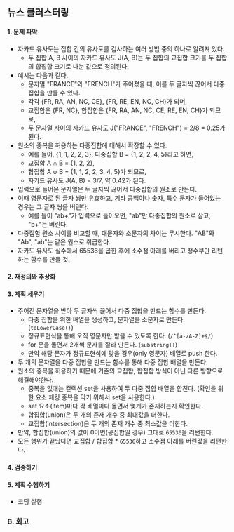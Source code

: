 ## 뉴스 클러스터링
#### 1. 문제 파악
- 자카드 유사도는 집합 간의 유사도를 검사하는 여러 방법 중의 하나로 알려져 있다.
  - 두 집합 A, B 사이의 자카드 유사도 J(A, B)는 두 집합의 교집합 크기를 두 집합의 합집합 크기로 나눈 값으로 정의된다.
- 예시는 다음과 같다.
  - 문자열 "FRANCE"와 "FRENCH"가 주어졌을 때, 이를 두 글자씩 끊어서 다중집합을 만들 수 있다. 
  - 각각 {FR, RA, AN, NC, CE}, {FR, RE, EN, NC, CH}가 되며, 
  - 교집합은 {FR, NC}, 합집합은 {FR, RA, AN, NC, CE, RE, EN, CH}가 되므로, 
  - 두 문자열 사이의 자카드 유사도 J("FRANCE", "FRENCH") = 2/8 = 0.25가 된다.
- 원소의 중복을 허용하는 다중집합에 대해서 확장할 수 있다.
  - 예를 들어, {1, 1, 2, 2, 3}, 다중집합 B = {1, 2, 2, 4, 5}라고 하면, 
  - 교집합 A ∩ B = {1, 2, 2}, 
  - 합집합 A ∪ B = {1, 1, 2, 2, 3, 4, 5}가 되므로, 
  - 자카드 유사도 J(A, B) = 3/7, 약 0.42가 된다.
- 입력으로 들어온 문자열은 두 글자씩 끊어서 다중집합의 원소로 만든다. 
- 이때 영문자로 된 글자 쌍만 유효하고, 기타 공백이나 숫자, 특수 문자가 들어있는 경우는 그 글자 쌍을 버린다. 
  - 예를 들어 "ab+"가 입력으로 들어오면, "ab"만 다중집합의 원소로 삼고, "b+"는 버린다.
- 다중집합 원소 사이를 비교할 때, 대문자와 소문자의 차이는 무시한다. "AB"와 "Ab", "ab"는 같은 원소로 취급한다.
- 자카도 유사도 실수에서 65536을 곱한 후에 소수점 아래를 버리고 정수부만 리턴하는 함수를 만들 것.
#### 2. 재정의와 추상화
#### 3. 계획 세우기
- 주어진 문자열을 받아 두 글자씩 끊어서 다중 집합을 만드는 함수를 만든다.
  - 다중 집합을 위한 배열을 생성하고, 문자열을 소문자로 만든다. (`toLowerCase()`)
  - 정규표현식을 통해 오직 영문자만 받을 수 있도록 한다. (`/^[a-zA-Z]+$/`)
  - for 문을 돌면서 2개씩 문자를 잘라 만든다. (`substring()`)
  - 만약 해당 문자가 정규표현식에 맞을 경우(only 영문자) 배열로 push 한다.
- 두 개의 문자열을 다중 집합을 만드는 함수를 통해 다중 집합 배열을 만든다.
- 원소의 중복을 허용하기 때문에 기존의 교집합, 합집합 방식이 아닌 다른 방향으로 해결해야한다.
  - 중복을 없애는 컬렉션 set을 사용하여 두 다중 집합 배열을 합친다. (확인을 위한 요소 체킹 중복을 막기 위해서 set을 사용한다.)
  - set 요소(item)마다 각 배열마다 돌면서 몇개가 존재하는지 확인한다.
  - 합집합(union)은 두 개의 존재 개수 중 최대값을 더한다.
  - 교집합(intersection)은 두 개의 존재 개수 중 최소값을 더한다.
- 만약, 합집합(union)의 값이 0이면(공집합일 경우) 그대로 `65536`을 리턴한다.
- 모든 행위가 끝났다면 교집합 / 합집합 * `65536`하고 소수점 아래를 버린값을 리턴한다.
#### 4. 검증하기
#### 5. 계획 수행하기
- 코딩 실행

### 6. 회고
